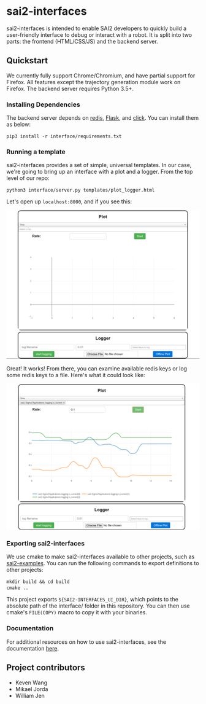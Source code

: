 # sai2-interfaces

sai2-interfaces is intended to enable SAI2 developers to quickly build a user-friendly interface to debug or interact with a robot. It is split into two parts: the frontend (HTML/CSS/JS) and the backend server.

## Quickstart
We currently fully support Chrome/Chromium, and have partial support for Firefox. All features except the trajectory generation module work on Firefox. The backend server requires Python 3.5+.

### Installing Dependencies
The backend server depends on [redis](https://pypi.org/project/redis/), [Flask](https://pypi.org/project/Flask/), and [click](https://pypi.org/project/click/). You can install them as below:
```
pip3 install -r interface/requirements.txt
```

### Running a template
sai2-interfaces provides a set of simple, universal templates. In our case, we're going to bring up an interface with a plot and a logger. From the top level of our repo:
```
python3 interface/server.py templates/plot_logger.html
```

Let's open up `localhost:8000`, and if you see this:

![A window with a plot and logger](img/plot-logger-initial.png)

Great! It works! From there, you can examine available redis keys or log some redis keys to a file. Here's what it could look like:

![A window with a plot with data and a blank logger](img/plot-logger-data.png)


### Exporting sai2-interfaces
We use cmake to make sai2-interfaces available to other projects, such as [sai2-examples](https://github.com/manips-sai-org/sai2-examples). You can run the following commands to export definitions to other projects:

```
mkdir build && cd build
cmake ..
```

This project exports `${SAI2-INTERFACES_UI_DIR}`, which points to the absolute path of the interface/ folder in this repository. You can then use cmake's `FILE(COPY)` macro to copy it with your binaries.

### Documentation
For additional resources on how to use sai2-interfaces, see the documentation [here](docs/README.md).

## Project contributors
* Keven Wang
* Mikael Jorda
* William Jen
